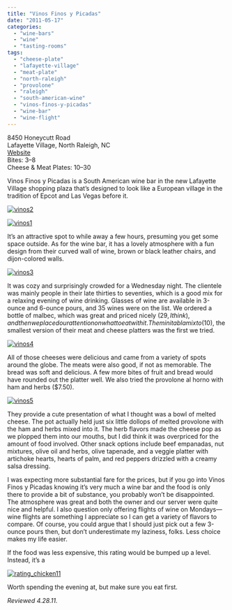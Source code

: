 ```yaml
---
title: "Vinos Finos y Picadas"
date: "2011-05-17"
categories: 
  - "wine-bars"
  - "wine"
  - "tasting-rooms"
tags: 
  - "cheese-plate"
  - "lafayette-village"
  - "meat-plate"
  - "north-raleigh"
  - "provolone"
  - "raleigh"
  - "south-american-wine"
  - "vinos-finos-y-picadas"
  - "wine-bar"
  - "wine-flight"
---
```


8450 Honeycutt Road\
Lafayette Village, North Raleigh, NC\
[Website](http://www.vinosfinosypicadas.com/)\
Bites: $3–$8\
Cheese & Meat Plates: $10–$30

Vinos Finos y Picadas is a South American wine bar in the new Lafayette Village shopping plaza that’s designed to look like a European village in the tradition of Epcot and Las Vegas before it.

[![](http://s3.amazonaws.com/thegourmez-wpmedia/2011/05/vinos2.jpg "vinos2")](http://s3.amazonaws.com/thegourmez-wpmedia/2011/05/vinos2.jpg)

[![](http://s3.amazonaws.com/thegourmez-wpmedia/2011/05/vinos1.jpg "vinos1")](http://s3.amazonaws.com/thegourmez-wpmedia/2011/05/vinos1.jpg)

It’s an attractive spot to while away a few hours, presuming you get some space outside. As for the wine bar, it has a lovely atmosphere with a fun design from their curved wall of wine, brown or black leather chairs, and dijon-colored walls.

[![](http://s3.amazonaws.com/thegourmez-wpmedia/2011/05/vinos3.jpg "vinos3")](http://s3.amazonaws.com/thegourmez-wpmedia/2011/05/vinos3.jpg)

It was cozy and surprisingly crowded for a Wednesday night. The clientele was mainly people in their late thirties to seventies, which is a good mix for a relaxing evening of wine drinking. Glasses of wine are available in 3-ounce and 6-ounce pours, and 35 wines were on the list. We ordered a bottle of malbec, which was great and priced nicely ($29, I think), and then we placed our attention on what to eat with it. The mini tabla mixto ($10), the smallest version of their meat and cheese platters was the first we tried.

[![](http://s3.amazonaws.com/thegourmez-wpmedia/2011/05/vinos4.jpg "vinos4")](http://s3.amazonaws.com/thegourmez-wpmedia/2011/05/vinos4.jpg)

All of those cheeses were delicious and came from a variety of spots around the globe. The meats were also good, if not as memorable. The bread was soft and delicious. A few more bites of fruit and bread would have rounded out the platter well. We also tried the provolone al horno with ham and herbs ($7.50).

[![](http://s3.amazonaws.com/thegourmez-wpmedia/2011/05/vinos5.jpg "vinos5")](http://s3.amazonaws.com/thegourmez-wpmedia/2011/05/vinos5.jpg)

They provide a cute presentation of what I thought was a bowl of melted cheese. The pot actually held just six little dollops of melted provolone with the ham and herbs mixed into it. The herb flavors made the cheese pop as we plopped them into our mouths, but I did think it was overpriced for the amount of food involved. Other snack options include beef empanadas, nut mixtures, olive oil and herbs, olive tapenade, and a veggie platter with artichoke hearts, hearts of palm, and red peppers drizzled with a creamy salsa dressing.

I was expecting more substantial fare for the prices, but if you go into Vinos Finos y Picadas knowing it’s very much a wine bar and the food is only there to provide a bit of substance, you probably won’t be disappointed. The atmosphere was great and both the owner and our server were quite nice and helpful. I also question only offering flights of wine on Mondays—wine flights are something I appreciate so I can get a variety of flavors to compare. Of course, you could argue that I should just pick out a few 3-ounce pours then, but don’t underestimate my laziness, folks. Less choice makes my life easier.

If the food was less expensive, this rating would be bumped up a level. Instead, it’s a

[![](http://s3.amazonaws.com/thegourmez-wpmedia/2009/02/rating_chicken11.gif "rating_chicken11")](http://s3.amazonaws.com/thegourmez-wpmedia/2009/02/rating_chicken11.gif)

Worth spending the evening at, but make sure you eat first.

_Reviewed 4.28.11._

